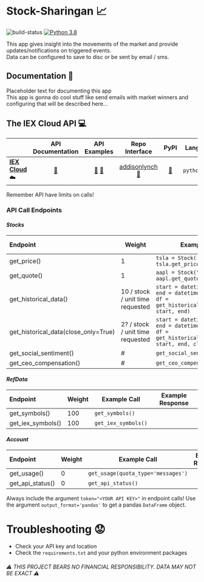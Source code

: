 # Stock-Sharingan :chart_with_upwards_trend:

![build-status](https://travis-ci.com/XDwightsBeetsX/stock-sharingan.svg?branch=master)
[![Python 3.8](https://img.shields.io/badge/python-3.8-blue.svg)](https://www.python.org/downloads/release/python-380/)

This app gives insight into the movements of the market and provide updates/notifications on triggered events.  
Data can be configured to save to disc or be sent by email / sms.  

## Documentation :book:
Placeholder text for documenting this app  
This app is gonna do cool stuff like send emails with market winners
and configuring that will be described here...

## The IEX Cloud API :computer:
||API Documentation|API Examples|Repo Interface|PyPI|Lang|Free|
|:--|:-:|:-:|:-:|:-:|:-:|:-:|
|[**IEX Cloud**](https://iexcloud.io/):cloud:|[:book:](https://iexcloud.io/docs/api)|[:pencil:](https://github.com/addisonlynch/iexfinance#common-usage-examples) [:pencil:](https://github.com/addisonlynch/iex-examples)|[addisonlynch](https://github.com/addisonlynch/iexfinance) [:book:](https://addisonlynch.github.io/iexfinance/stable/stocks.html)|[:book:](https://pypi.org/project/iexfinance/)|`python`|:white_check_mark:|

Remember API have limits on calls!

### API Call Endpoints
#### *Stocks*
|Endpoint|Weight|Example Call|Example Response|
|:--|---|---|:-:|
|get_price()|1|`tsla = Stock('TSLA')`<br>`tsla.get_price()`| |
|get_quote()|1|`aapl = Stock("AAPL")`<br>`aapl.get_quote()`| |
|get_historical_data()|10 / stock / unit time requested|`start = datetime(2017, 1, 1)`<br>`end = datetime(2018, 1, 1)`<br>`df = get_historical_data("TSLA", start, end)`| |
|get_historical_data(close_only=True)|2? / stock / unit time requested|`start = datetime(2017, 1, 1)`<br>`end = datetime(2018, 1, 1)`<br>`df = get_historical_data("TSLA", start, end, close_only=True)`| |
|get_social_sentiment()|#|`get_social_sentiment("AAPL")`| |
|get_ceo_compensation()|#|`get_ceo_compensation("AAPL")`| |

#### *RefData*
|Endpoint|Weight|Example Call|Example Response|
|:--|---|---|:-:|
|get_symbols()|100|`get_symbols()`| |
|get_iex_symbols()|100|`get_iex_symbols()`| |

#### *Account*
|Endpoint|Weight|Example Call|Example Response|
|:--|---|---|:-:|
|get_usage()|0|`get_usage(quota_type='messages')`| |
|get_api_status()|0|`get_api_status()`| |

Always include the argument `token="<YOUR API KEY>"` in endpoint calls!
Use the argument `output_format='pandas'` to get a pandas `DataFrame` object.

# Troubleshooting :worried:
- Check your API key and location
- Check the `requirements.txt` and your python environment packages

###### :warning: THIS PROJECT BEARS NO FINANCIAL RESPONSIBILITY. DATA MAY NOT BE EXACT :warning:
